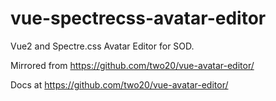 # vue-spectrecss-avatar-editor

Vue2 and Spectre.css Avatar Editor for SOD.

Mirrored from <a href="https://github.com/two20/vue-avatar-editor/">https://github.com/two20/vue-avatar-editor/</a>

Docs at <a href="https://github.com/two20/vue-avatar-editor/">https://github.com/two20/vue-avatar-editor/</a>
